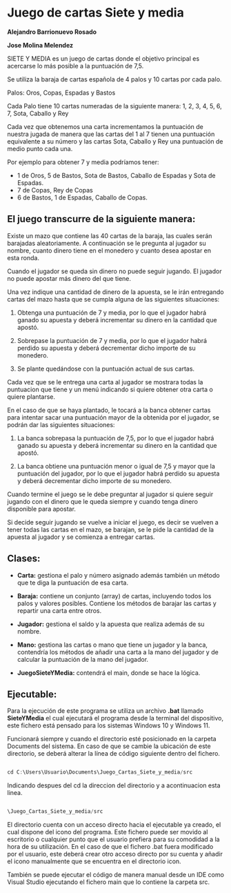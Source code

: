 # Juego de cartas Siete y media

**Alejandro Barrionuevo Rosado**

**Jose Molina Melendez**

SIETE Y MEDIA es un juego de cartas donde el objetivo principal es acercarse lo más posible a la puntuación de 7,5.

Se utiliza la baraja de cartas española de 4 palos y 10 cartas por cada palo.

Palos: Oros, Copas, Espadas y Bastos

Cada Palo tiene 10 cartas numeradas de la siguiente manera: 1, 2, 3, 4, 5, 6, 7, Sota, Caballo y Rey

Cada vez que obtenemos una carta incrementamos la puntuación de nuestra jugada de manera que las cartas del 1 al 7 tienen una puntuación equivalente a su número y las cartas Sota, Caballo y Rey una puntuación de medio punto cada una.

Por ejemplo para obtener 7 y media podríamos tener:
- 1 de Oros, 5 de Bastos, Sota de Bastos, Caballo de Espadas y Sota de Espadas.
- 7 de Copas, Rey de Copas
- 6 de Bastos, 1 de Espadas, Caballo de Copas.

## El juego transcurre de la siguiente manera:

Existe un mazo que contiene las 40 cartas de la baraja, las cuales serán barajadas aleatoriamente.
A continuación se le pregunta al jugador su nombre, cuanto dinero tiene en el monedero y cuanto desea apostar en esta ronda.

Cuando el jugador se queda sin dinero no puede seguir jugando.
El jugador no puede apostar más dinero del que tiene.

Una vez indique una cantidad de dinero de la apuesta, se le irán entregando cartas del mazo hasta que se cumpla alguna de las siguientes situaciones:

1. Obtenga una puntuación de 7 y media, por lo que el jugador habrá
ganado su apuesta y deberá incrementar su dinero en la cantidad que
apostó.

2. Sobrepase la puntuación de 7 y media, por lo que el jugador habrá
perdido su apuesta y deberá decrementar dicho importe de su monedero.

3. Se plante quedándose con la puntuación actual de sus cartas.

Cada vez que se le entrega una carta al jugador se mostrara todas la puntuacion que tiene y un menú indicando si quiere obtener otra
carta o quiere plantarse.

En el caso de que se haya plantado, le tocará a la banca obtener cartas
para intentar sacar una puntuación mayor de la obtenida por el jugador, se
podrán dar las siguientes situaciones:

1. La banca sobrepasa la puntuación de 7,5, por lo que el jugador habrá
ganado su apuesta y deberá incrementar su dinero en la cantidad que
apostó.

2. La banca obtiene una puntuación menor o igual de 7,5 y mayor que la
puntuación del jugador, por lo que el jugador habrá perdido su
apuesta y deberá decrementar dicho importe de su monedero.

Cuando termine el juego se le debe preguntar al jugador si quiere seguir
jugando con el dinero que le queda siempre y cuando tenga dinero disponible
para apostar.

Si decide seguir jugando se vuelve a iniciar el juego, es decir se
vuelven a tener todas las cartas en el mazo, se barajan, se le pide la
cantidad de la apuesta al jugador y se comienza a entregar cartas.

## Clases:

- **Carta:** gestiona el palo y número asignado además también un método que te diga la puntuación de esa carta.

- **Baraja:** contiene un conjunto (array) de cartas, incluyendo todos los palos y valores posibles. Contiene los métodos de barajar las cartas y repartir una carta entre otros.

- **Jugador:** gestiona el saldo y la apuesta que realiza además de su nombre.

- **Mano:** gestiona las cartas o mano que tiene un jugador y la banca, contendría los métodos de añadir una carta a la mano del jugador y de calcular la puntuación de la mano del jugador.

- **JuegoSieteYMedia:** contendrá el main, donde se hace la lógica.

## Ejecutable:

Para la ejecución de este programa se utiliza un archivo **.bat** llamado **SieteYMedia** el cual ejecutará el programa desde la terminal del dispositivo, este fichero está pensado para los sistemas Windows 10 y Windows 11.

Funcionará siempre y cuando el directorio esté posicionado en la carpeta Documents del sistema. En caso de que se cambie la ubicación de este directorio, se deberá alterar la línea de código siguiente dentro del fichero.

```c

cd C:\Users\Usuario\Documents\Juego_Cartas_Siete_y_media/src

```

Indicando despues del cd la direccion del directorio y a acontinuacion esta linea.

```c

\Juego_Cartas_Siete_y_media/src

```

El directorio cuenta con un acceso directo hacia el ejecutable ya creado, el cual dispone del icono del programa. Este fichero puede ser movido al escritorio o cualquier punto que el usuario prefiera para su comodidad a la hora de su utilización. En el caso de que el fichero .bat fuera modificado por el usuario, este deberá crear otro acceso directo por su cuenta y añadir el icono manualmente que se encuentra en el directorio icon.

También se puede ejecutar el código de manera manual desde un IDE como Visual Studio ejecutando el fichero main que lo contiene la carpeta src.